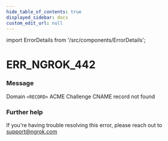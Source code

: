```yaml
---
hide_table_of_contents: true
displayed_sidebar: docs
custom_edit_url: null
---
```


import ErrorDetails from '/src/components/ErrorDetails';

# ERR_NGROK_442

### Message
Domain `<RECORD>` ACME Challenge CNAME record not found

### Further help
If you're having trouble resolving this error, please reach out to [support@ngrok.com](mailto:support@ngrok.com?subject=Help%20with%20ERR_NGROK_442)

<ErrorDetails error='err_ngrok_442' />
